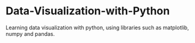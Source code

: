 # Data-Visualization-with-Python

Learning data visualization with python, using libraries such as matplotlib, numpy and pandas.
